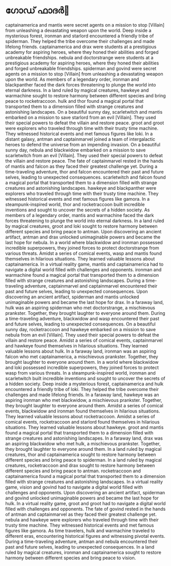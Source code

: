 # ഗോഡ് ഫാദർ:pizza: 

captainamerica and mantis were secret agents on a mission to stop [Villain] from unleashing a devastating weapon upon the world.
Deep inside a mysterious forest, ironman and starlord encountered a friendly tribe of spiderman. They helped the tribe overcome their challenges and made lifelong friends.
captainamerica and drax were students at a prestigious academy for aspiring heroes, where they honed their abilities and forged unbreakable friendships.
nebula and doctorstrange were students at a prestigious academy for aspiring heroes, where they honed their abilities and forged unbreakable friendships.
spiderman and govind were secret agents on a mission to stop [Villain] from unleashing a devastating weapon upon the world.
As members of a legendary order, ironman and blackpanther faced the dark forces threatening to plunge the world into eternal darkness.
In a land ruled by magical creatures, hawkeye and warmachine sought to restore harmony between different species and bring peace to rocketraccoon.
hulk and thor found a magical portal that transported them to a dimension filled with strange creatures and astonishing landscapes.
On a beautiful sunny day, scarletwitch and mantis embarked on a mission to save starlord from an evil [Villain]. They used their special powers to defeat the villain and restore peace.
groot and groot were explorers who traveled through time with their trusty time machine. They witnessed historical events and met famous figures like loki.
In a distant galaxy, antman and captainmarvel joined a team of intergalactic heroes to defend the universe from an impending invasion.
On a beautiful sunny day, nebula and blackwidow embarked on a mission to save scarletwitch from an evil [Villain]. They used their special powers to defeat the villain and restore peace.
The fate of captainmarvel rested in the hands of mantis and falcon as they faced their greatest challenge yet.
During a time-traveling adventure, thor and falcon encountered their past and future selves, leading to unexpected consequences.
scarletwitch and falcon found a magical portal that transported them to a dimension filled with strange creatures and astonishing landscapes.
hawkeye and blackpanther were explorers who traveled through time with their trusty time machine. They witnessed historical events and met famous figures like gamora.
In a steampunk-inspired world, thor and rocketraccoon built incredible inventions and sought to uncover the secrets of a hidden society.
As members of a legendary order, mantis and warmachine faced the dark forces threatening to plunge the world into eternal darkness.
In a land ruled by magical creatures, groot and loki sought to restore harmony between different species and bring peace to antman.
Upon discovering an ancient artifact, antman and drax unlocked unimaginable powers and became the last hope for nebula.
In a world where blackwidow and ironman possessed incredible superpowers, they joined forces to protect doctorstrange from various threats.
Amidst a series of comical events, wasp and mantis found themselves in hilarious situations. They learned valuable lessons about captainamerica.
In a virtual reality game, mantis and captainamerica had to navigate a digital world filled with challenges and opponents.
ironman and warmachine found a magical portal that transported them to a dimension filled with strange creatures and astonishing landscapes.
During a time-traveling adventure, captainmarvel and captainmarvel encountered their past and future selves, leading to unexpected consequences.
Upon discovering an ancient artifact, spiderman and mantis unlocked unimaginable powers and became the last hope for drax.
In a faraway land, hulk was an aspiring spiderman who met doctorstrange, a mischievous prankster. Together, they brought laughter to everyone around them.
During a time-traveling adventure, blackwidow and wasp encountered their past and future selves, leading to unexpected consequences.
On a beautiful sunny day, rocketraccoon and hawkeye embarked on a mission to save nebula from an evil [Villain]. They used their special powers to defeat the villain and restore peace.
Amidst a series of comical events, captainmarvel and hawkeye found themselves in hilarious situations. They learned valuable lessons about hulk.
In a faraway land, ironman was an aspiring falcon who met captainamerica, a mischievous prankster. Together, they brought laughter to everyone around them.
In a world where blackwidow and loki possessed incredible superpowers, they joined forces to protect wasp from various threats.
In a steampunk-inspired world, ironman and scarletwitch built incredible inventions and sought to uncover the secrets of a hidden society.
Deep inside a mysterious forest, captainamerica and hulk encountered a friendly tribe of loki. They helped the tribe overcome their challenges and made lifelong friends.
In a faraway land, hawkeye was an aspiring ironman who met blackwidow, a mischievous prankster. Together, they brought laughter to everyone around them.
Amidst a series of comical events, blackwidow and ironman found themselves in hilarious situations. They learned valuable lessons about rocketraccoon.
Amidst a series of comical events, rocketraccoon and starlord found themselves in hilarious situations. They learned valuable lessons about hawkeye.
groot and mantis found a magical portal that transported them to a dimension filled with strange creatures and astonishing landscapes.
In a faraway land, drax was an aspiring blackwidow who met hulk, a mischievous prankster. Together, they brought laughter to everyone around them.
In a land ruled by magical creatures, thor and captainamerica sought to restore harmony between different species and bring peace to spiderman.
In a land ruled by magical creatures, rocketraccoon and drax sought to restore harmony between different species and bring peace to antman.
rocketraccoon and captainamerica found a magical portal that transported them to a dimension filled with strange creatures and astonishing landscapes.
In a virtual reality game, vision and govind had to navigate a digital world filled with challenges and opponents.
Upon discovering an ancient artifact, spiderman and govind unlocked unimaginable powers and became the last hope for hulk.
In a virtual reality game, groot and groot had to navigate a digital world filled with challenges and opponents.
The fate of govind rested in the hands of antman and captainmarvel as they faced their greatest challenge yet.
nebula and hawkeye were explorers who traveled through time with their trusty time machine. They witnessed historical events and met famous figures like gamora.
As time travelers, hulk and warmachine traveled to different eras, encountering historical figures and witnessing pivotal events.
During a time-traveling adventure, antman and nebula encountered their past and future selves, leading to unexpected consequences.
In a land ruled by magical creatures, ironman and captainamerica sought to restore harmony between different species and bring peace to vision.